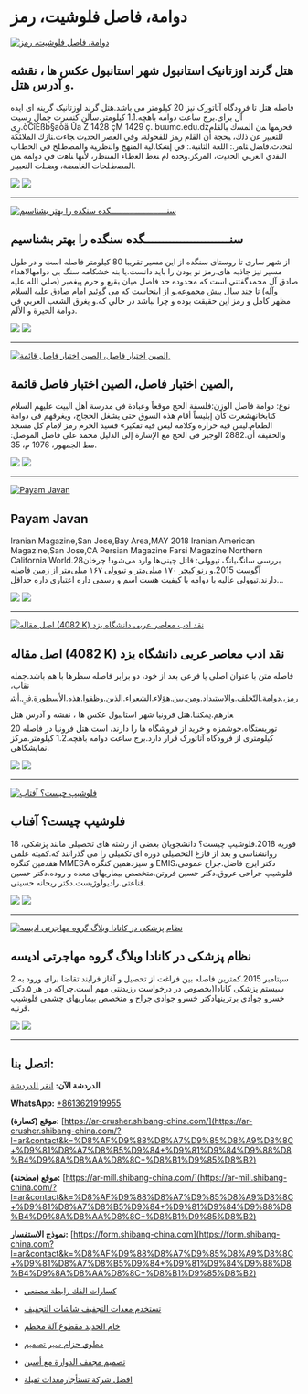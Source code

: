 # دوامة، فاصل فلوشيت، رمز

<a href="https://swt.shibang-china.com/?l=ar&img&k=%D8%AF%D9%88%D8%A7%D9%85%D8%A9%D8%8C+%D9%81%D8%A7%D8%B5%D9%84+%D9%81%D9%84%D9%88%D8%B4%D9%8A%D8%AA%D8%8C+%D8%B1%D9%85%D8%B2" target="_blank">![دوامة، فاصل فلوشيت، رمز](http://static.shibang-china.com/all-800x300/1409.jpg)</a>

## هتل گرند اوزتانیک استانبول شهر استانبول عکس ها ، نقشه و آدرس هتل.
فاصله هتل تا فرودگاه آتاتورک نیز 20 کیلومتر می باشد.هتل گرند اوزتانیک گزینه ای ایده آل برای.برج ساعت دوامه باهچه.1.1 کیلومتر.سالن کنسرت جِمال رِسیت رِی.òČîÈßb§aòä Ûa Z 1428 çM 1429 ç. buumc.edu.dzﻓﺤﺭﻤﻬﺎ ﻤﻥ ﺍﻟﻤﺴﻙ ﺒﺎﻟﻘﻠﻡ ﻟﻠﺘﻌﺒﻴﺭ ﻋﻥ ﺫﻟﻙ، ﺒﺤﺠﺔ ﺃﻥ ﺍﻟﻘﻠﻡ ﺭﻤﺯ ﻟﻠﻔﺤﻭﻟﺔ، ﻭﻓﻲ ﺍﻟﻌﺼﺭ ﺍﻟﺤﺩﻴﺙ ﺠﺎﺀﺕ.ﻨﺎﺯﻙ ﺍﻟﻤﻼﺌﻜﺔ ﻟﺘﺤﺩﺙ.ﻓﺎﻀل ﺜﺎﻤﺭ.: ﺍﻟﻠﻐﺔ ﺍﻟﺜﺎﻨﻴﺔ.: ﻓﻲ ﺇﺸﻜﺎ.ﻟﻴﺔ ﺍﻟﻤﻨﻬﺞ ﻭﺍﻟﻨﻅﺭﻴﺔ ﻭﺍﻟﻤﺼﻁﻠﺢ ﻓﻲ ﺍﻟﺨﻁﺎﺏ ﺍﻟﻨﻘﺩﻱ ﺍﻟﻌﺭﺒﻲ ﺍﻟﺤﺩﻴﺙ، ﺍﻟﻤﺭﻜﺯ.ﻭﺤﺩﻩ ﻟﻡ ﺘﻌﻁ ﺍﻟﻌﻁﺎﺀ ﺍﻟﻤﻨﺘﻅﺭ، ﻷﻨﻬﺎ ﺘﺎﻫﺕ ﻓﻲ ﺩﻭﺍﻤﺔ ﻤﻥ ﺍﻟﻤﺼﻁﻠﺤﺎﺕ ﺍﻟﻐﺎﻤﻀﺔ، ﻭﻀـﻠﺕ ﺍﻟﺘﻌﺒﻴـﺭ.


<a href="https://whatsapp.shibangsoft.com/WhatsApp.php" target="_blank" title="WhatsApp">![](http://static.shibang-china.com/icon/whatsapp.png)</a> <a href="https://swt.shibang-china.com/?l=ar&icon&k=%D8%AF%D9%88%D8%A7%D9%85%D8%A9%D8%8C+%D9%81%D8%A7%D8%B5%D9%84+%D9%81%D9%84%D9%88%D8%B4%D9%8A%D8%AA%D8%8C+%D8%B1%D9%85%D8%B2" target="_blank">![](http://static.shibang-china.com/icon/chat-ar.png)</a>

---

<a href="https://swt.shibang-china.com/?l=ar&img&k=%D8%AF%D9%88%D8%A7%D9%85%D8%A9%D8%8C+%D9%81%D8%A7%D8%B5%D9%84+%D9%81%D9%84%D9%88%D8%B4%D9%8A%D8%AA%D8%8C+%D8%B1%D9%85%D8%B2" target="_blank">![سنــــــــــــــــــــــــگده سنگده را بهتر بشناسیم](http://static.shibang-china.com/all-800x300/967.jpg)</a>

## سنــــــــــــــــــــــــگده سنگده را بهتر بشناسیم
از شهر ساری تا روستای سنگده از این مسیر تقریبا 80 کیلومتر فاصله است و در طول مسیر نیز جاذبه های.رمز نو بودن را باید دانست.یا بنه خشکامه سنگ بی دوامهالاهداء صادق آل محمدگفتني است كه محدوده حد فاصل ميان بقيع و حرم پيغمبر (صلي الله عليه وآله) تا چند سال پيش مجموعه.و از اينجاست كه مي گوئيم امام صادق عليه السلام مظهر كامل و رمز اين حقيقت بوده و چرا نباشد در حالي كه.و يغرق الشعب العربي في دوامة الحيرة و الألم.


<a href="https://whatsapp.shibangsoft.com/WhatsApp.php" target="_blank" title="WhatsApp">![](http://static.shibang-china.com/icon/whatsapp.png)</a> <a href="https://swt.shibang-china.com/?l=ar&icon&k=%D8%AF%D9%88%D8%A7%D9%85%D8%A9%D8%8C+%D9%81%D8%A7%D8%B5%D9%84+%D9%81%D9%84%D9%88%D8%B4%D9%8A%D8%AA%D8%8C+%D8%B1%D9%85%D8%B2" target="_blank">![](http://static.shibang-china.com/icon/chat-ar.png)</a>

---

<a href="https://swt.shibang-china.com/?l=ar&img&k=%D8%AF%D9%88%D8%A7%D9%85%D8%A9%D8%8C+%D9%81%D8%A7%D8%B5%D9%84+%D9%81%D9%84%D9%88%D8%B4%D9%8A%D8%AA%D8%8C+%D8%B1%D9%85%D8%B2" target="_blank">![الصين اختبار فاصل، الصين اختبار فاصل قائمة,](http://static.shibang-china.com/all-800x300/396.jpg)</a>

## الصين اختبار فاصل، الصين اختبار فاصل قائمة,
نوع: دوامة فاصل الوزن:فلسفة الحج موقعاً وعبادة فی مدرسة أهل البیت علیهم السلام‌ کتابخانهشعرت کأن إبلیساً أقام هذه السوق حتی یشغل الحجاج، ویغرقهم فی دوامة الطعام.لیس فیه حرارة وکلامه لیس فیه تفکیر» فسید الحرم رمز لإمام کل مسجد والحقیقة أن.2882 الوجیز فی الحج مع الإشارة إلی الدلیل محمد علی فاضل الموصل: مط الجمهور، 1976 م، 35.


<a href="https://whatsapp.shibangsoft.com/WhatsApp.php" target="_blank" title="WhatsApp">![](http://static.shibang-china.com/icon/whatsapp.png)</a> <a href="https://swt.shibang-china.com/?l=ar&icon&k=%D8%AF%D9%88%D8%A7%D9%85%D8%A9%D8%8C+%D9%81%D8%A7%D8%B5%D9%84+%D9%81%D9%84%D9%88%D8%B4%D9%8A%D8%AA%D8%8C+%D8%B1%D9%85%D8%B2" target="_blank">![](http://static.shibang-china.com/icon/chat-ar.png)</a>

---

<a href="https://swt.shibang-china.com/?l=ar&img&k=%D8%AF%D9%88%D8%A7%D9%85%D8%A9%D8%8C+%D9%81%D8%A7%D8%B5%D9%84+%D9%81%D9%84%D9%88%D8%B4%D9%8A%D8%AA%D8%8C+%D8%B1%D9%85%D8%B2" target="_blank">![Payam Javan](http://static.shibang-china.com/all-800x300/1131.jpg)</a>

## Payam Javan
Iranian Magazine,San Jose,Bay Area,MAY 2018 Iranian American Magazine,San Jose,CA Persian Magazine Farsi Magazine Northern California World.بررسی سانگ‌یانگ تیوولی: قاتل چینی‌ها وارد می‌شود! چرخان28 آگوست 2015.و رنو کپچر ۱۷۰ میلی‌متر و تیوولی ۱۶۷ میلی‌متر از زمین فاصله دارند.تیوولی عالیه با دوامه با کیفیت هست اسم و رسمی داره اعتباری داره حداقل…


<a href="https://whatsapp.shibangsoft.com/WhatsApp.php" target="_blank" title="WhatsApp">![](http://static.shibang-china.com/icon/whatsapp.png)</a> <a href="https://swt.shibang-china.com/?l=ar&icon&k=%D8%AF%D9%88%D8%A7%D9%85%D8%A9%D8%8C+%D9%81%D8%A7%D8%B5%D9%84+%D9%81%D9%84%D9%88%D8%B4%D9%8A%D8%AA%D8%8C+%D8%B1%D9%85%D8%B2" target="_blank">![](http://static.shibang-china.com/icon/chat-ar.png)</a>

---

<a href="https://swt.shibang-china.com/?l=ar&img&k=%D8%AF%D9%88%D8%A7%D9%85%D8%A9%D8%8C+%D9%81%D8%A7%D8%B5%D9%84+%D9%81%D9%84%D9%88%D8%B4%D9%8A%D8%AA%D8%8C+%D8%B1%D9%85%D8%B2" target="_blank">![اصل مقاله (4082 K) نقد ادب معاصر عربی دانشگاه یزد](http://static.shibang-china.com/all-800x300/819.jpg)</a>

## اصل مقاله (4082 K) نقد ادب معاصر عربی دانشگاه یزد
ﻓﺎﺻﻠﻪ ﻣﺘﻦ ﺑﺎ ﻋﻨﻮان اﺻﻠﯽ ﯾﺎ ﻓﺮﻋﯽ ﺑﻌﺪ از ﺧﻮد، دو ﺑﺮاﺑﺮ ﻓﺎﺻﻠﻪ ﺳﻄﺮﻫﺎ ﺑﺎ ﻫﻢ ﺑﺎﺷﺪ.ﺟﻤﻠﻪ ﻧﻘﺎب، رﻣﺰ،.دواﻣﺔ.اﻟﺘّﺨﻠﻒ.واﻻﺳﺘﺒﺪاد.وﻣﻦ.ﺑﲔ.ﻫﺆﻻء.اﻟﺸﻌﺮاء.اﻟﺬﻳﻦ.وﻇﻔﻮا.ﻫﺬﻩ.اﻷﺳﻄﻮرة.ﰲ.أﺷﻌﺎرﻫﻢ.ﳝﮑﻨﻨﺎ.هتل فرونیا شهر استانبول عکس ها ، نقشه و آدرس هتل توریستگاه.خوشمزه و خرید از فروشگاه ها را دارند، است.هتل فرونیا در فاصله 20 کیلومتری از فرودگاه آتاتورک قرار دارد.برج ساعت دوامه باهچه.1.2 کیلومتر.مرکز نمایشگاهی.


<a href="https://whatsapp.shibangsoft.com/WhatsApp.php" target="_blank" title="WhatsApp">![](http://static.shibang-china.com/icon/whatsapp.png)</a> <a href="https://swt.shibang-china.com/?l=ar&icon&k=%D8%AF%D9%88%D8%A7%D9%85%D8%A9%D8%8C+%D9%81%D8%A7%D8%B5%D9%84+%D9%81%D9%84%D9%88%D8%B4%D9%8A%D8%AA%D8%8C+%D8%B1%D9%85%D8%B2" target="_blank">![](http://static.shibang-china.com/icon/chat-ar.png)</a>

---

<a href="https://swt.shibang-china.com/?l=ar&img&k=%D8%AF%D9%88%D8%A7%D9%85%D8%A9%D8%8C+%D9%81%D8%A7%D8%B5%D9%84+%D9%81%D9%84%D9%88%D8%B4%D9%8A%D8%AA%D8%8C+%D8%B1%D9%85%D8%B2" target="_blank">![فلوشیپ چیست؟ آفتاب](http://static.shibang-china.com/all-800x300/768.jpg)</a>

## فلوشیپ چیست؟ آفتاب
18 فوریه 2018.فلوشیپ چیست؟ دانشجویان بعضی از رشته های تحصیلی مانند پزشکی، روانشناسی و بعد از فازغ التحصیلی دوره ای تکمیلی را می گذرانند که.کمیته علمی هفدمین کنگره MMESA و سیزدهمین کنگره EMISدکتر ایرج فاضل.جراح عمومی، فلوشیپ جراحی عروق.دکتر حسین فروتن.متخصص بیماریهای معده و روده.دکتر حسین قناعتی.رادیولوژیست.دکتر ریحانه حسینی.


<a href="https://whatsapp.shibangsoft.com/WhatsApp.php" target="_blank" title="WhatsApp">![](http://static.shibang-china.com/icon/whatsapp.png)</a> <a href="https://swt.shibang-china.com/?l=ar&icon&k=%D8%AF%D9%88%D8%A7%D9%85%D8%A9%D8%8C+%D9%81%D8%A7%D8%B5%D9%84+%D9%81%D9%84%D9%88%D8%B4%D9%8A%D8%AA%D8%8C+%D8%B1%D9%85%D8%B2" target="_blank">![](http://static.shibang-china.com/icon/chat-ar.png)</a>

---

<a href="https://swt.shibang-china.com/?l=ar&img&k=%D8%AF%D9%88%D8%A7%D9%85%D8%A9%D8%8C+%D9%81%D8%A7%D8%B5%D9%84+%D9%81%D9%84%D9%88%D8%B4%D9%8A%D8%AA%D8%8C+%D8%B1%D9%85%D8%B2" target="_blank">![نظام پزشکی در کانادا وبلاگ گروه مهاجرتی ادیسه](http://static.shibang-china.com/all-800x300/1227.jpg)</a>

## نظام پزشکی در کانادا وبلاگ گروه مهاجرتی ادیسه
2 سپتامبر 2015.کمترین فاصله بین فراغت از تحصیل و آغاز فرایند تقاضا برای ورود به سیستم پزشکی کانادا(بخصوص در درخواست رزیدنتی مهم است.چراکه در هر ۵.دکتر خسرو جوادی برترینهادکتر خسرو جوادی جراح و متخصص بیماریهای چشمی فلوشیپ قرنیه.


<a href="https://whatsapp.shibangsoft.com/WhatsApp.php" target="_blank" title="WhatsApp">![](http://static.shibang-china.com/icon/whatsapp.png)</a> <a href="https://swt.shibang-china.com/?l=ar&icon&k=%D8%AF%D9%88%D8%A7%D9%85%D8%A9%D8%8C+%D9%81%D8%A7%D8%B5%D9%84+%D9%81%D9%84%D9%88%D8%B4%D9%8A%D8%AA%D8%8C+%D8%B1%D9%85%D8%B2" target="_blank">![](http://static.shibang-china.com/icon/chat-ar.png)</a>

---
## اتصل بنا:

**الدردشة الآن:** [انقر للدردشة](https://swt.shibang-china.com?l=ar&contact&k=%D8%AF%D9%88%D8%A7%D9%85%D8%A9%D8%8C+%D9%81%D8%A7%D8%B5%D9%84+%D9%81%D9%84%D9%88%D8%B4%D9%8A%D8%AA%D8%8C+%D8%B1%D9%85%D8%B2)

**WhatsApp:**  [+8613621919955](https://whatsapp.shibangsoft.com/WhatsApp.php)

**موقع (كسارة):** [https://ar-crusher.shibang-china.com/](https://ar-crusher.shibang-china.com/?l=ar&contact&k=%D8%AF%D9%88%D8%A7%D9%85%D8%A9%D8%8C+%D9%81%D8%A7%D8%B5%D9%84+%D9%81%D9%84%D9%88%D8%B4%D9%8A%D8%AA%D8%8C+%D8%B1%D9%85%D8%B2)

**موقع (مطحنة):** [https://ar-mill.shibang-china.com/](https://ar-mill.shibang-china.com/?l=ar&contact&k=%D8%AF%D9%88%D8%A7%D9%85%D8%A9%D8%8C+%D9%81%D8%A7%D8%B5%D9%84+%D9%81%D9%84%D9%88%D8%B4%D9%8A%D8%AA%D8%8C+%D8%B1%D9%85%D8%B2)

**نموذج الاستفسار:** [https://form.shibang-china.com](https://form.shibang-china.com?l=ar&contact&k=%D8%AF%D9%88%D8%A7%D9%85%D8%A9%D8%8C+%D9%81%D8%A7%D8%B5%D9%84+%D9%81%D9%84%D9%88%D8%B4%D9%8A%D8%AA%D8%8C+%D8%B1%D9%85%D8%B2)

* [كسارات الفك رابطة مصنعي](../12/%D9%83%D8%B3%D8%A7%D8%B1%D8%A7%D8%AA%20%D8%A7%D9%84%D9%81%D9%83%20%D8%B1%D8%A7%D8%A8%D8%B7%D8%A9%20%D9%85%D8%B5%D9%86%D8%B9%D9%8A.md)

* [تستخدم معدات التجفيف شاشات التجفيف](../11/%D8%AA%D8%B3%D8%AA%D8%AE%D8%AF%D9%85%20%D9%85%D8%B9%D8%AF%D8%A7%D8%AA%20%D8%A7%D9%84%D8%AA%D8%AC%D9%81%D9%8A%D9%81%20%D8%B4%D8%A7%D8%B4%D8%A7%D8%AA%20%D8%A7%D9%84%D8%AA%D8%AC%D9%81%D9%8A%D9%81.md)

* [خام الحديد مقطوع آلة محطم](../11/%D8%AE%D8%A7%D9%85%20%D8%A7%D9%84%D8%AD%D8%AF%D9%8A%D8%AF%20%D9%85%D9%82%D8%B7%D9%88%D8%B9%20%D8%A2%D9%84%D8%A9%20%D9%85%D8%AD%D8%B7%D9%85.md)

* [مطوي حزام سير تصميم](../12/%D9%85%D8%B7%D9%88%D9%8A%20%D8%AD%D8%B2%D8%A7%D9%85%20%D8%B3%D9%8A%D8%B1%20%D8%AA%D8%B5%D9%85%D9%8A%D9%85.md)

* [تصميم مجفف الدوارة مع أسبن](../12/%D8%AA%D8%B5%D9%85%D9%8A%D9%85%20%D9%85%D8%AC%D9%81%D9%81%20%D8%A7%D9%84%D8%AF%D9%88%D8%A7%D8%B1%D8%A9%20%D9%85%D8%B9%20%D8%A3%D8%B3%D8%A8%D9%86.md)

* [افضل شركة تستأجارمعدات ثقيلة](../12/%D8%A7%D9%81%D8%B6%D9%84%20%D8%B4%D8%B1%D9%83%D8%A9%20%D8%AA%D8%B3%D8%AA%D8%A3%D8%AC%D8%A7%D8%B1%D9%85%D8%B9%D8%AF%D8%A7%D8%AA%20%D8%AB%D9%82%D9%8A%D9%84%D8%A9.md)